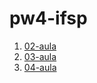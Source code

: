 # pw4-ifsp


01. [02-aula](https://github.com/GJayme/pw4)
02. [03-aula](https://github.com/GJayme/pw4-aula-03)
03. [04-aula](https://github.com/GJayme/aula-04-pw4) 
